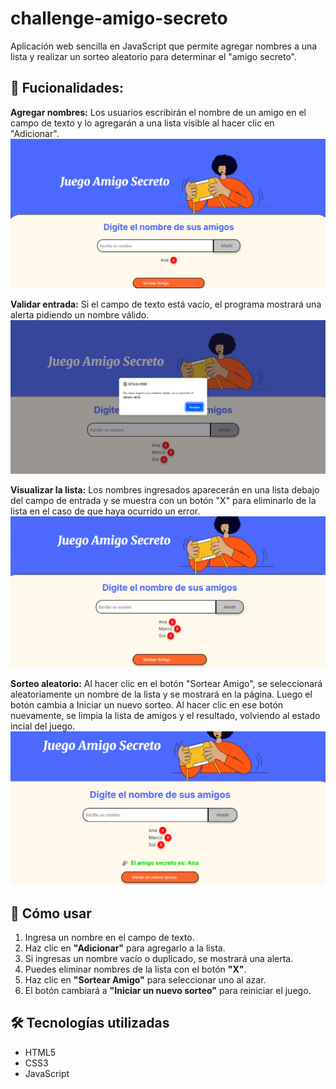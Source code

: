 # challenge-amigo-secreto
Aplicación web sencilla en JavaScript que permite agregar nombres a una lista y realizar un sorteo aleatorio para determinar el "amigo secreto".

## 📌 Fucionalidades:
**Agregar nombres:** Los usuarios escribirán el nombre de un amigo en el campo de texto y lo agregarán a una lista visible al hacer clic en "Adicionar".  
![Captura del juego](./assets/agregar-amigo.png) 

**Validar entrada:** Si el campo de texto está vacío, el programa mostrará una alerta pidiendo un nombre válido.  
![Captura del juego](./assets/validacion-nombre.png)

**Visualizar la lista:** Los nombres ingresados aparecerán en una lista debajo del campo de entrada y se muestra con un botón "X" para eliminarlo de la lista en el caso de que haya ocurrido un error.  
![Captura del juego](./assets/lista-amigos.png)


**Sorteo aleatorio:** Al hacer clic en el botón "Sortear Amigo", se seleccionará aleatoriamente un nombre de la lista y se mostrará en la página. Luego el botón cambia a Iniciar un nuevo sorteo. Al hacer clic en ese botón nuevamente, se limpia la lista de amigos y el resultado, volviendo al estado incial del juego.  
![Captura del juego](./assets/resultado-juego.png)


## 📌 Cómo usar
1. Ingresa un nombre en el campo de texto.
2. Haz clic en **"Adicionar"** para agregarlo a la lista.
3. Si ingresas un nombre vacío o duplicado, se mostrará una alerta.
4. Puedes eliminar nombres de la lista con el botón **"X"**.
5. Haz clic en **"Sortear Amigo"** para seleccionar uno al azar.
6. El botón cambiará a **"Iniciar un nuevo sorteo"** para reiniciar el juego.  

 ## 🛠️ Tecnologías utilizadas
- HTML5
- CSS3
- JavaScript
